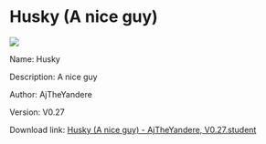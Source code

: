 # Husky (A nice guy)

<img src = "https://raw.githubusercontent.com/Arbiter1223/Koukou-Gurashi-Custom-Students/master/Students/Files/Husky%20(A%20nice%20guy).png">

Name: Husky

Description: A nice guy

Author: AjTheYandere

Version: V0.27

Download link: <a href="https://raw.githubusercontent.com/Arbiter1223/Koukou-Gurashi-Custom-Students/master/Students/Files/Husky%20(A%20nice%20guy)%20-%20AjTheYandere%2C%20V0.27.student">Husky (A nice guy) - AjTheYandere, V0.27.student</a>
